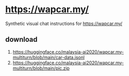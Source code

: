 # https://wapcar.my/

Synthetic visual chat instructions for https://wapcar.my/

## download

1. https://huggingface.co/malaysia-ai2020/wapcar.my-multiturn/blob/main/car-data.jsonl
2. https://huggingface.co/malaysia-ai2020/wapcar.my-multiturn/blob/main/pic.zip